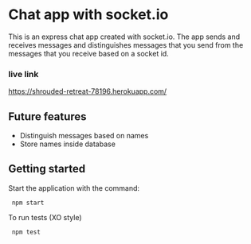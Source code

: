 # Chat app with socket.io

This is an express chat app created with socket.io.
The app sends and receives messages and distinguishes messages that you send from the messages that you receive based on a socket id.
### live link
https://shrouded-retreat-78196.herokuapp.com/

## Future features

- Distinguish messages based on names
- Store names inside database

## Getting started

 Start the application with the command:
 
     npm start

 To run tests (XO style)

     npm test
